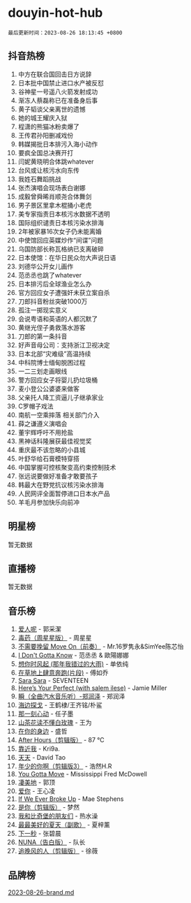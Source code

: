 # douyin-hot-hub

`最后更新时间：2023-08-26 18:13:45 +0800`

## 抖音热榜

1. 中方在联合国回击日方说辞
1. 日本批中国禁止进口水产被反怼
1. 谷神星一号遥八火箭发射成功
1. 渐冻人蔡磊称已在准备身后事
1. 黄子韬谈父亲离世的遗憾
1. 她的城王耀庆入狱
1. 程潇的熊猫冰粉卖爆了
1. 王传君孙阳删减戏份
1. 韩媒揭批日本排污入海小动作
1. 要疯全国总决赛开打
1. 闫妮黄晓明合体跳whatever
1. 台风或让核污水向东传
1. 我姓石舞蹈挑战
1. 张杰演唱会现场表白谢娜
1. 成毅曾舜晞肖顺尧合体舞剑
1. 男子景区里拿木棍捅小老虎
1. 美专家指责日本核污水数据不透明
1. 国际组织谴责日本核污染水排海
1. 2年被家暴16次女子仍未能离婚
1. 中使馆回应英媒炒作“间谍”问题
1. 乌国防部长称瓦格纳已支离破碎
1. 日本使馆：在华日民众勿大声说日语
1. 刘德华公开女儿画作
1. 范丞丞也跳了whatever
1. 日本排污后全球渔业怎么办
1. 官方回应女子遭强奸未获立案自杀
1. 刀郎抖音粉丝突破1000万
1. 孤注一掷现实意义
1. 会说粤语和英语的人都沉默了
1. 黄继光侄子勇救落水游客
1. 刀郎的第一条抖音
1. 好声音母公司：支持浙江卫视决定
1. 日本北部“灾难级”高温持续
1. 中科院博士缅甸脱困过程
1. 一二三划走画眼线
1. 警方回应女子将婴儿扔垃圾桶
1. 麦小登公公婆婆来做客
1. 父亲托人降工资逼儿子继承家业
1. C罗帽子戏法
1. 南航一空乘摔落 相关部门介入
1. 薛之谦遵义演唱会
1. 董宇辉呼吁不用抢盐
1. 黑神话科隆展获最佳视觉奖
1. 重庆最不该忽略的小县城
1. 叶舒华给石膏模特穿搭
1. 中国掌握可控核聚变高约束控制技术
1. 张远说要做好准备才敢要孩子
1. 韩最大在野党抗议核污染水排海
1. 人民网评全面暂停进口日本水产品
1. 羊毛月参加快乐向前冲

## 明星榜

暂无数据

## 直播榜

暂无数据

## 音乐榜

1. [爱人呢](https://sf3-cdn-tos.douyinstatic.com/obj/tos-cn-ve-2774/2041dc10f3c442f1992b439a00eaf2ba) - 郭采潔
1. [毒药（周星星版）](https://sf3-cdn-tos.douyinstatic.com/obj/tos-cn-ve-2774/oAXunb2JtDTQMcBfaEkg8Be5IhZQCmGByB0V33) - 周星星
1. [不需要挽留 Move On（前奏）](https://sf3-cdn-tos.douyinstatic.com/obj/tos-cn-ve-2774/ooCBhgCCkF4nExzQL9WZSUbitfA8IsDkgQIYhe) - Mr.16罗隽永&SimYee陈芯怡
1. [I Don't Gotta Know](https://sf3-cdn-tos.douyinstatic.com/obj/tos-cn-ve-2774/o8nCfgMGwCsAvgDe5bzzaDQDFf6ksAUxrlFC8J) - 范丞丞 & 歐陽娜娜
1. [想你时风起 (那年我错过的大雨)](https://sf6-cdn-tos.douyinstatic.com/obj/tos-cn-ve-2774/ooR7G8ftDMzIgnxa0HbReM4CZ74qknQABLtHB1) - 单依纯
1. [在草地上肆意奔跑(片段)](https://sf6-cdn-tos.douyinstatic.com/obj/tos-cn-ve-2774/8831d494742f45dabdfa8adb8b817259) - 傅如乔
1. [Sara Sara](https://sf3-cdn-tos.douyinstatic.com/obj/tos-cn-ve-2774/oAceDXU2gVHZCQFrkrYmX8e5tUBxQPb6Bmd2nF) - SEVENTEEN
1. [Here’s Your Perfect (with salem ilese)](https://sf3-cdn-tos.douyinstatic.com/obj/tos-cn-ve-2774/076b1576c6c546598f803fe53da388a7) - Jamie Miller
1. [瞬（全曲汽水音乐听）-郑润泽](https://sf6-cdn-tos.douyinstatic.com/obj/tos-cn-ve-2774/o4Vb9eJZClCZTnRQYy0BRSeHGrDtrkrQgIBvQt) - 郑润泽
1. [海边探戈](https://sf6-cdn-tos.douyinstatic.com/obj/tos-cn-ve-2774/os9gE0VQCGqt6VQkZDyBBYvfSDY0QFe3vVmubn) - 王鹤棣/王齐铭/朴鲨
1. [那一刻心动](https://sf6-cdn-tos.douyinstatic.com/obj/tos-cn-ve-2774/4c0ed00133e3439592b4741c72acc6f3) - 任子墨
1. [山茶花读不懂白玫瑰](https://sf3-cdn-tos.douyinstatic.com/obj/tos-cn-ve-2774/osfn8B7DktrRHEPJgPCfDbw7QDQEkwC16BxZg9) - 王为
1. [在你的身边](https://sf6-cdn-tos.douyinstatic.com/obj/tos-cn-ve-2774/9dce2ee6c9f84c17a6d68458730d7ae8) - 盛哲
1. [After Hours（剪辑版）](https://sf6-cdn-tos.douyinstatic.com/obj/tos-cn-ve-2774/owgWztApWhImMFMpyEyQfAIyIusRBioqSgWk7T) - 87 ℃
1. [靠近我](https://sf6-cdn-tos.douyinstatic.com/obj/tos-cn-ve-2774/oMGCfQ3FZdrziXO1QC8zgfNXawBf91hGAIvUrY) - Kri9a.
1. [天天](https://sf3-cdn-tos.douyinstatic.com/obj/tos-cn-ve-2774/6b075c4856e34a60a1ef022c4a80dec5) - David Tao
1. [年少的你啊（剪辑版3）](https://sf6-cdn-tos.douyinstatic.com/obj/tos-cn-ve-2774/oo2vDGhzyAtN1QLfh5k1iBIpWAv2NOZQysM5tK) - 浩然H.R
1. [You Gotta Move](https://sf6-cdn-tos.douyinstatic.com/obj/tos-cn-ve-2774/a2b672af67514106b25cdfd6f1a8aad2) - Mississippi Fred McDowell
1. [凄美地](https://sf3-cdn-tos.douyinstatic.com/obj/tos-cn-ve-2774/oshF4RgFMhmTSa4jCaHNUXI0NetFtBBQBzBZdf) - 郭顶
1. [爱你](https://sf6-cdn-tos.douyinstatic.com/obj/tos-cn-ve-2774/738d8b240f1e4519b44cf31c84e02e24) - 王心凌
1. [If We Ever Broke Up](https://sf3-cdn-tos.douyinstatic.com/obj/tos-cn-ve-2774/o8onj5HDk0ImtBmO0URBfeyCDXQJMYkQ1gb8Zy) - Mae Stephens
1. [是你（剪辑版）](https://sf6-cdn-tos.douyinstatic.com/obj/tos-cn-ve-2774/46019dae783c4c969944217fe1cfafc4) - 梦然
1. [我和比奇堡的朋友们](https://sf3-cdn-tos.douyinstatic.com/obj/tos-cn-ve-2774/f0505db981ea4a6d91453a15924a82aa) - 热水澡
1. [最最美好的夏天（副歌）](https://sf6-cdn-tos.douyinstatic.com/obj/tos-cn-ve-2774/o4FMghDLZkPIkCutdrsXlbTHcaZztBfeCp9AFS) - 夏梓薰
1. [下一秒](https://sf3-cdn-tos.douyinstatic.com/obj/tos-cn-ve-2774/16eedda97153423db2501ff6373be86a) - 张碧晨
1. [NUNA（告白版）](https://sf6-cdn-tos.douyinstatic.com/obj/tos-cn-ve-2774/a65828cbd8ce41a78a430a58b49f4feb) - 队长
1. [追晚风的人（剪辑版）](https://sf6-cdn-tos.douyinstatic.com/obj/tos-cn-ve-2774/560835060af84ac29cd5c12e2a98f7eb) - 徐薇

## 品牌榜

[2023-08-26-brand.md](2023-08-26-brand.md)

